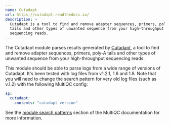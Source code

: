```yaml
---
name: Cutadapt
url: https://cutadapt.readthedocs.io/
description: >
  Cutadapt is a tool to find and remove adapter sequences, primers, poly-A
  tails and other types of unwanted sequence from your high-throughput
  sequencing reads.
---
```


The Cutadapt module parses results generated by
[Cutadapt](https://cutadapt.readthedocs.io/),
a tool to find and remove adapter sequences, primers, poly-A
tails and other types of unwanted sequence from your high-throughput
sequencing reads.

This module should be able to parse logs from a wide range of versions of Cutadapt.
It's been tested with log files from v1.2.1, 1.6 and 1.8. Note that you will need
to change the search pattern for very old log files (such as v.1.2) with the following
MultiQC config:

```yaml
sp:
  cutadapt:
    contents: "cutadapt version"
```

See the [module search patterns](http://multiqc.info/docs/#module-search-patterns)
section of the MultiQC documentation for more information.
